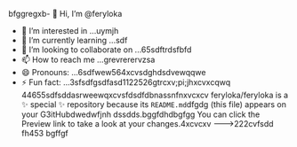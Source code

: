 bfggregxb- 👋 Hi, I’m @feryloka
- 👀 I’m interested in ...uymjh
- 🌱 I’m currently learning ...sdf
- 💞️ I’m looking to collaborate on ...65sdftrdsfbfd
- 📫 How to reach me ...grevrerervzsa
- 😄 Pronouns: ...6sdfwew564xcvsdghdsdvewqqwe
- ⚡ Fun fact: ...3sfsdfgsdfasd1122526gtrcxv;pi;jhxcvxcqwq
44655sdfsddasrweewqxcvsfdsdfdbnassnfnxvcxcv
feryloka/feryloka is a ✨ special ✨ repository because its `README.md`dfgdg (this file) appears on your G3itHubdwedwfjnh dssdds.bggfdhdbgfgg
You can click the Preview link to take a look at your changes.4xcvcxv
--->222cvfsdd
fh453
bgffgf
